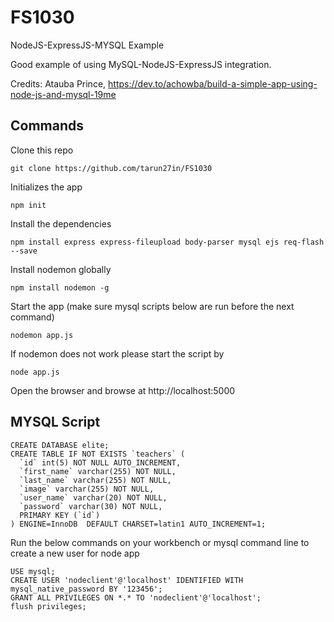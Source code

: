 # FS1030
NodeJS-ExpressJS-MYSQL Example

Good example of using MySQL-NodeJS-ExpressJS integration.

Credits: Atauba Prince, https://dev.to/achowba/build-a-simple-app-using-node-js-and-mysql-19me


## Commands

Clone this repo

```
git clone https://github.com/tarun27in/FS1030
```

Initializes the app

```
npm init
```

Install the dependencies

```
npm install express express-fileupload body-parser mysql ejs req-flash --save
```

Install nodemon globally

```
npm install nodemon -g
```

Start the app (make sure mysql scripts below are run before the next command)

```
nodemon app.js
```

If nodemon does not work please start the script by 

```
node app.js
```


Open the browser and browse at http://localhost:5000

## MYSQL Script

```
CREATE DATABASE elite;
CREATE TABLE IF NOT EXISTS `teachers` (
  `id` int(5) NOT NULL AUTO_INCREMENT,
  `first_name` varchar(255) NOT NULL,
  `last_name` varchar(255) NOT NULL,
  `image` varchar(255) NOT NULL,
  `user_name` varchar(20) NOT NULL,
  `password` varchar(30) NOT NULL,
  PRIMARY KEY (`id`)
) ENGINE=InnoDB  DEFAULT CHARSET=latin1 AUTO_INCREMENT=1;
```


Run the below commands on your workbench or mysql command line to create a new user for node app

```
USE mysql;
CREATE USER 'nodeclient'@'localhost' IDENTIFIED WITH mysql_native_password BY '123456';
GRANT ALL PRIVILEGES ON *.* TO 'nodeclient'@'localhost';
flush privileges;
```

